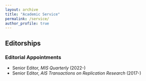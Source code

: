 ```yaml
---
layout: archive
title: "Academic Service"
permalink: /service/
author_profile: true
---
```


## Editorships
### Editorial Appointments
-   Senior Editor, _MIS Quarterly_ (2022-) 
-   Senior Editor, _AIS Transactions on Replication Research_ (2017-)

